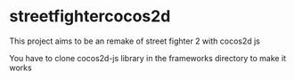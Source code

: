 # streetfightercocos2d

This project aims to be an remake of street fighter 2 with cocos2d js

You have to clone cocos2d-js library in the frameworks directory to make it works


